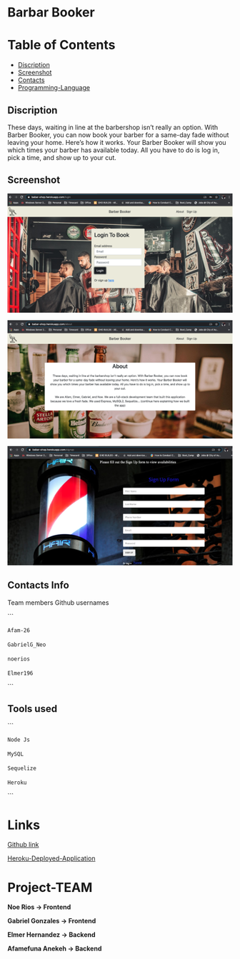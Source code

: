 # Barbar Booker

# Table of Contents  

* [Discription](#discription)
* [Screenshot](#screenshot)   
* [Contacts](#contacts)
* [Programming-Language](#programming-language)


## Discription   

These days, waiting in line at the barbershop isn’t really an option.
With Barber Booker, you can now book your barber for a same-day fade without leaving your home. Here’s how it works. Your Barber Booker will show you which times your barber has available today. All you have to do is log in, pick a time, and show up to your cut.


## Screenshot

![login page](./public/assets/login.png)

![about page](./public/assets/about.png)

![signup page](./public/assets/signup.png)


 
## Contacts Info

Team members Github usernames 

\`\`\`

    Afam-26

    GabrielG_Neo

    noerios 

    Elmer196
\`\`\`


## Tools used
\`\`\`

    Node Js

    MySQL 

    Sequelize

    Heroku
\`\`\`


# Links

[Github link](https://github.com/Afam-26/Barber-Scheduler.git) 

[Heroku-Deployed-Application](https://babar-shop.herokuapp.com/)

# Project-TEAM

**Noe Rios -> Frontend**

**Gabriel Gonzales -> Frontend**

**Elmer Hernandez -> Backend**

**Afamefuna Anekeh -> Backend**